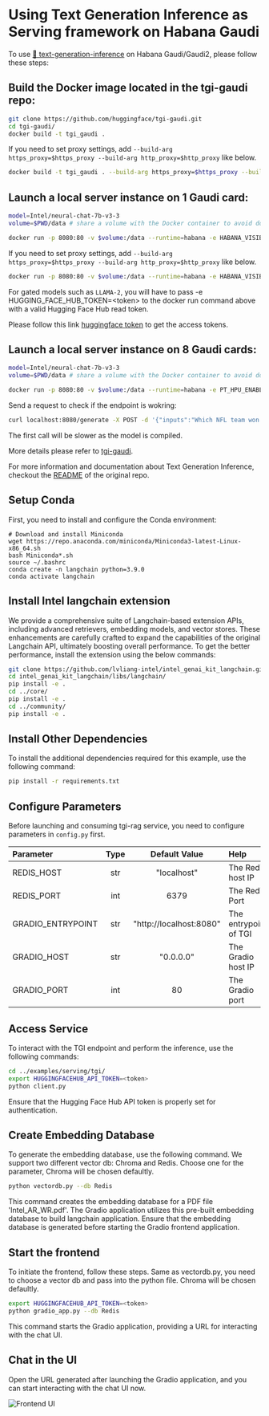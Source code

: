 # Using Text Generation Inference as Serving framework on Habana Gaudi

To use [🤗 text-generation-inference](https://github.com/huggingface/text-generation-inference) on Habana Gaudi/Gaudi2, please follow these steps:

## Build the Docker image located in the tgi-gaudi repo:
```bash
git clone https://github.com/huggingface/tgi-gaudi.git
cd tgi-gaudi/
docker build -t tgi_gaudi .
```

If you need to set proxy settings, add `--build-arg https_proxy=$https_proxy --build-arg http_proxy=$http_proxy` like below.
```bash
docker build -t tgi_gaudi . --build-arg https_proxy=$https_proxy --build-arg http_proxy=$http_proxy
```

## Launch a local server instance on 1 Gaudi card:
```bash
model=Intel/neural-chat-7b-v3-3
volume=$PWD/data # share a volume with the Docker container to avoid downloading weights every run

docker run -p 8080:80 -v $volume:/data --runtime=habana -e HABANA_VISIBLE_DEVICES=all -e OMPI_MCA_btl_vader_single_copy_mechanism=none --cap-add=sys_nice --ipc=host tgi_gaudi --model-id $model
```

If you need to set proxy settings, add `--build-arg https_proxy=$https_proxy --build-arg http_proxy=$http_proxy` like below.
```bash
docker run -p 8080:80 -v $volume:/data --runtime=habana -e HABANA_VISIBLE_DEVICES=all -e OMPI_MCA_btl_vader_single_copy_mechanism=none --cap-add=sys_nice --ipc=host -e HTTPS_PROXY=$https_proxy -e HTTP_PROXY=$https_proxy tgi_gaudi --model-id $model
```

For gated models such as `LLAMA-2`, you will have to pass -e HUGGING_FACE_HUB_TOKEN=\<token\> to the docker run command above with a valid Hugging Face Hub read token.

Please follow this link [huggingface token](https://huggingface.co/docs/hub/security-tokens) to get the access tokens.


## Launch a local server instance on 8 Gaudi cards:

```bash
model=Intel/neural-chat-7b-v3-3
volume=$PWD/data # share a volume with the Docker container to avoid downloading weights every run

docker run -p 8080:80 -v $volume:/data --runtime=habana -e PT_HPU_ENABLE_LAZY_COLLECTIVES=true -e HABANA_VISIBLE_DEVICES=all -e OMPI_MCA_btl_vader_single_copy_mechanism=none --cap-add=sys_nice --ipc=host tgi_gaudi --model-id $model --sharded true --num-shard 8
```

Send a request to check if the endpoint is wokring:

```bash
curl localhost:8080/generate -X POST -d '{"inputs":"Which NFL team won the Super Bowl in the 2010 season?","parameters":{"max_new_tokens":128, "do_sample": true}}'   -H 'Content-Type: application/json'
```
The first call will be slower as the model is compiled.

More details please refer to [tgi-gaudi](https://github.com/huggingface/tgi-gaudi/blob/v1.2-release/README.md).

For more information and documentation about Text Generation Inference, checkout the [README](https://github.com/huggingface/text-generation-inference#text-generation-inference) of the original repo.

## Setup Conda

First, you need to install and configure the Conda environment:

```shell
# Download and install Miniconda
wget https://repo.anaconda.com/miniconda/Miniconda3-latest-Linux-x86_64.sh
bash Miniconda*.sh
source ~/.bashrc
conda create -n langchain python=3.9.0
conda activate langchain
```

## Install Intel langchain extension

We provide a comprehensive suite of Langchain-based extension APIs, including advanced retrievers, embedding models, and vector stores. These enhancements are carefully crafted to expand the capabilities of the original Langchain API, ultimately boosting overall performance. To get the better performance, install the extension using the below commands:
```bash
git clone https://github.com/lvliang-intel/intel_genai_kit_langchain.git
cd intel_genai_kit_langchain/libs/langchain/
pip install -e .
cd ../core/
pip install -e .
cd ../community/
pip install -e .
```

## Install Other Dependencies

To install the additional dependencies required for this example, use the following command:
```bash
pip install -r requirements.txt
```

## Configure Parameters
Before launching and consuming tgi-rag service, you need to configure parameters in `config.py` first.

|Parameter|Type|Default Value|Help|
|:--------| :---------:|:--------:|:--------|
|REDIS_HOST|str|"localhost"|The Redis host IP|
|REDIS_PORT|int|6379|The Redis Port|
|GRADIO_ENTRYPOINT|str|"http://localhost:8080"|The entrypoint of TGI|
|GRADIO_HOST|str|"0.0.0.0"|The Gradio host IP|
|GRADIO_PORT|int|80|The Gradio port|

## Access Service

To interact with the TGI endpoint and perform the inference, use the following commands:

```bash
cd ../examples/serving/tgi/
export HUGGINGFACEHUB_API_TOKEN=<token>
python client.py
```

Ensure that the Hugging Face Hub API token is properly set for authentication.

## Create Embedding Database

To generate the embedding database, use the following command. We support two different vector db: Chroma and Redis. Choose one for the parameter, Chroma will be chosen defaultly.
```bash
python vectordb.py --db Redis
```

This command creates the embedding database for a PDF file 'Intel_AR_WR.pdf'. The Gradio application utilizes this pre-built embedding database to build langchain application. Ensure that the embedding database is generated before starting the Gradio frontend application.

## Start the frontend

To initiate the frontend, follow these steps. Same as vectordb.py, you need to choose a vector db and pass into the python file. Chroma will be chosen defaultly.
```bash
export HUGGINGFACEHUB_API_TOKEN=<token>
python gradio_app.py --db Redis
```

This command starts the Gradio application, providing a URL for interacting with the chat UI.

## Chat in the UI

Open the URL generated after launching the Gradio application, and you can start interacting with the chat UI now.

![Frontend UI](https://i.imgur.com/yEiFXsR.png)